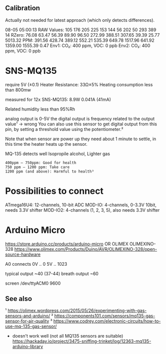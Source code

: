 ## Calibration

Actually not needed for latest approach (which only detects differences).

08-05 05:00:13
RAW Values: 105 176 205 225 153 144 56 202 50 293 389 14
RZero: 76.08 63.47 56.39 89.90 96.50 272.99 388.51 307.65 39.39 25.77 5013.32
PPM: 391.56 428.74 389.12 552.21 535.39 649.78 1517.96 641.92 1359.00 1555.39 0.47
Env1: CO₂: 400 ppm, VOC: 0 ppb
Env2: CO₂: 400 ppm, VOC: 0 ppb


# SNS-MQ135

require 5V (±0.1)
Heater Resistance: 33Ω±5%
Heating consumption less than 800mw

measured for 12x SNS-MQ135: 8.9W
0.041A (41mA)

Related humidity less than 95%Rh


analog output is 0-5V
the digital output is frequency related to the output value¹ -> wrong
You can also use this sensor to get digital output from this pin, by setting a threshold value using the potentiometer.²

Note that when sensor are power up they need about 1 minute to settle, in this time the heater heats up the sensor. 


MQ-135 detects well Isopropile alcohol, Lighter gas


    400ppm – 750ppm: Good for health
    750 ppm – 1200 ppm: Take care
    1200 ppm (and above): Harmful to health³


# Possibilities to connect

ATmega16U4: 12-channels, 10-bit ADC
MOD-IO: 4-channels, 0-3.3V 10bit, needs 3.3V shifter
MOD-IO2: 4-channels (1, 2, 3, 5), also needs 3.3V shifter


# Arduino Micro

https://store.arduino.cc/products/arduino-micro
OR
OLIMEX OLIMEXINO-328 https://www.olimex.com/Products/Duino/AVR/OLIMEXINO-328/open-source-hardware

A0 connects
0V .. 0
5V .. 1023


typical output ~40 (37-44)
breath output ~60

screen /dev/ttyACM0 9600




## See also

¹ https://olimex.wordpress.com/2015/05/26/experimenting-with-gas-sensors-and-arduino/
² https://components101.com/sensors/mq135-gas-sensor-for-air-quality
³ https://www.codrey.com/electronic-circuits/how-to-use-mq-135-gas-sensor/

- doesn't work well (not all MQ135 sensors are suitable)
  https://hackaday.io/project/3475-sniffing-trinket/log/12363-mq135-arduino-library
